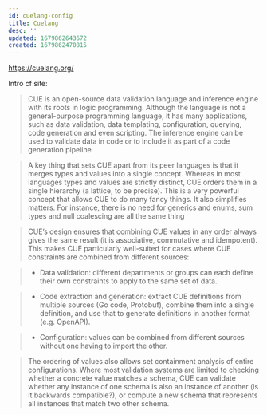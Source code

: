 ```yaml
---
id: cuelang-config
title: Cuelang
desc: ''
updated: 1679862643672
created: 1679862470815
---
```


https://cuelang.org/

Intro cf site:

> CUE is an open-source data validation language and inference engine with its roots in logic programming. Although the language is not a general-purpose programming language, it has many applications, such as data validation, data templating, configuration, querying, code generation and even scripting. The inference engine can be used to validate data in code or to include it as part of a code generation pipeline.

> A key thing that sets CUE apart from its peer languages is that it merges types and values into a single concept. Whereas in most languages types and values are strictly distinct, CUE orders them in a single hierarchy (a lattice, to be precise). This is a very powerful concept that allows CUE to do many fancy things. It also simplifies matters. For instance, there is no need for generics and enums, sum types and null coalescing are all the same thing

> CUE’s design ensures that combining CUE values in any order always gives the same result (it is associative, commutative and idempotent). This makes CUE particularly well-suited for cases where CUE constraints are combined from different sources:

> - Data validation: different departments or groups can each define their own constraints to apply to the same set of data.

> - Code extraction and generation: extract CUE definitions from multiple sources (Go code, Protobuf), combine them into a single definition, and use that to generate definitions in another format (e.g. OpenAPI).

> - Configuration: values can be combined from different sources without one having to import the other.

> The ordering of values also allows set containment analysis of entire configurations. Where most validation systems are limited to checking whether a concrete value matches a schema, CUE can validate whether any instance of one schema is also an instance of another (is it backwards compatible?), or compute a new schema that represents all instances that match two other schema.

